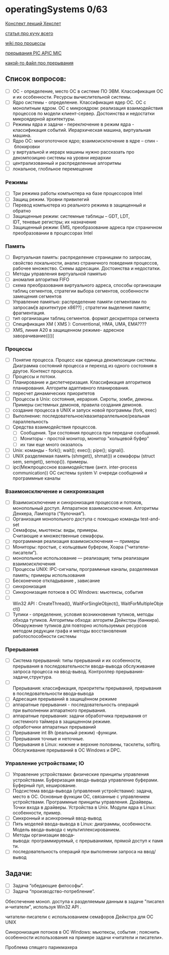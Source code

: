 # operatingSystems 0/63

[Конспект лекций Хекслет](https://www.notion.so/f2e1f0c4250d448199e878bd6d996d67?v=bc4507d478fa4b278fe16a64ccfdd784)

[статья про кучу всего](https://proglib.io/p/how-os-work)

[wiki про процессы](https://ru.wikipedia.org/wiki/Процесс_(информатика))

[прерывания PIC APIC MIC](https://habr.com/ru/post/430548/)

[какой-то файл про прерывания](https://vk.com/doc180684417_582707654?hash=17647a91bb00b64047&dl=3a81b7fbe6400a6320)

## Список вопросов:

- [ ]  ОС - определение, место ОС в системе ПО ЭВМ. Классификация ОС и их особенности. Ресурсы вычислительной системы.
- [ ]  Ядро системы - определение. Классификация ядер ОС. ОС с монолитным ядром. ОС с микроядром: реализация взаимодействия процессов по модели клиент-сервер. Достоинства и недостатки микроядерной архитектуры.
- [ ]  Режимы ядра и задачи - переключение в режим ядра - классификация событий. Иерархическая машина, виртуальная машина.
- [ ]  Ядро ОС: многопоточное ядро; взаимоисключение в ядре – спин ‐ блокировки
- [ ]  у виртуальной и иерарх машины нужно рассказать про декомпозицию системы на уровни иерархии
- [ ]  централизованный и распределенные алгоритмы
- [ ]  локальное, глобльное перемещение

### Режимы

- [ ]  Три режима работы компьютера на базе процессоров Intel
- [ ]  Защищ режим. Уровни привилегий
- [ ]  Перевод компьютера из реального режима в защищенный и обратно
- [ ]  Защищенные режим: системные таблицы – GDT, LDT, IDT, теневые регистры; их назначение
- [ ]  Защищенный режим: EMS, преобразование адреса при страничном преобразовании в процессорах Intel

### Память

- [ ]  Виртуальная память: распределение страницами по запросам, свойство локальности, анализ страничного поведения процессов, рабочее множество. Схемы адресации. Достоинства и недостатки.
- [ ]  Методы управления виртуальной памятью
- [ ]  аномалия алгоритма FIFO
- [ ]  схема преобразования виртуального адреса, способы организации таблиц сегментов, стратегии выбора сегментов, особенности замещения сегментов
- [ ]  Управление памятью: распределение памяти сегментами по запросам[в архитектуре х86??] ; стратегии выделения памяти; фрагментация.
- [ ]  тип организации таблиц сегментов. формат дескриптора сегмента
- [ ]  Спецификация XM ( XMS ): Conventional, HMA, UMA, EMA????
- [ ]  XMS, линия A20 в защищенном режиме- адресное заворачивание(((((

### Процессы

- [ ]  Понятие процесса. Процесс как единица декомпозиции системы. Диаграмма состояний процесса и переход из одного состояния в другое. Контекст процесса.
- [ ]  Процессы и потоки.
- [ ]  Планирование и диспетчеризация. Классификация алгоритмов планирования. Алгоритм адаптивного планирования.
- [ ]  пересчет динамических приоритетов
- [ ]  Процессы в Unix: состояния, иерархия. Сироты, зомби, демоны. Примеры системных демонов, правила создания демонов.
- [ ]  создание процесса в UNIX и запуск новой программы (fork, exec)
- [ ]  Выполнение: последовательное/квазипараллельное/реальная параллельность
- [ ]  Средства взаимодействия процессов.
    - [ ]  Сообщения. Три состояния процесса при передаче сообщений.
    - [ ]  Мониторы - простой монитор, монитор "кольцевой буфер"
    - [ ]  их там еще много оказалось
- [ ]  Unix: команды - fork(); wait(); exec(); pipe(); signal().
- [ ]  UNIX разделяемая память (shmget(), shmat()) и семафоры (struct sem, semget(), semop()). примеры.
- [ ]  ipc(Межпроцессное взаимодействие (англ. inter-process communication)) ОС системы system V: очереди сообщений и программные каналы

### Взаимоисключение и синхронизация

- [ ]  Взаимоисключение и синхронизация процессов и потоков, монопольный доступ. Аппаратное взаимоисключение. Алгоритмы Деккера, Лампорта (“булочная”).
- [ ]  Организация монопольного доступа с помощью команды test-and-set
- [ ]  Семафоры, мьютексы: виды, примеры. Считающие и множественные семафоры.
- [ ]  программная реализация взаимоисключения — примеры
- [ ]  Мониторы: простые, с кольцевым буфером, Хоара (“читатели-писатели”).
- [ ]  монопольное использование — реализация; типы реализации взаимоисключения
- [ ]  Процессы UNIX: IPC-сигналы, программные каналы, разделяемая память; примеры использования
- [ ]  Бесконечное откладывание , зависание
- [ ]  синхронизация
- [ ]  Синхронизация потоков в ОС Windows: мьютексы, события
- [ ]  Win32 API : CreateThread(), WaitForSingleObject(), WaitForMultipleObject()
- [ ]  Тупики - определение, условия возникновения тупиков, методы обхода тупиков. Алгоритмы обхода: алгоритм Дейкстры (банкира). Обнаружение тупиков для повторно используемых ресурсов методом редукции графа и методы восстановления работоспособности системы

### Прерывания

- [ ]  Система прерываний: типы прерываний и их особенности, прерывания в последовательности ввода-вывода обслуживание запроса процесса на ввод-вывод. Контроллер прерывания-задачи,структура.
- [ ]  Прерывания: классификация, приоритеты прерываний, прерывания в последовательности ввода‐вывода
- [ ]  Адресация прерываний в защищённом режиме
- [ ]  аппаратные прерывания - последовательность операций при выполнении аппаратного прерывания.
- [ ]  аппаратные прерывания: задачи обработчика прерывания от системного таймера в защищенном режиме.
- [ ]  обработчики аппаратных прерываний
- [ ]  Прерывание int 8h (реальный режим) ‐функции.
- [ ]  Прерывания точные и неточные.
- [ ]  Прерывания в Linux: нижние и верхние половины, тасклеты, softirq. Обслуживание прерываний в ОС Windows и DPC.

### Управление устройствами; IO

- [ ]  Управление устройствами: физические принципы управления устройствами. Буферизация ввода-вывода управление буферами. Буферный пул, кеширование.
- [ ]  Подсистема ввода-вывода (управления устройствами): задача, место в ОС. Основные функции ОС, связанные с управлением устройствами. Программные принципы управления. Драйверы. Точки входа в драйверы. Устройства в Unix. Модули ядра в Linux: особенности, пример.
- [ ]  Синхронный и асинхронный ввод-вывод
- [ ]  Пять моделей ввода-вывода в Linux: диаграммы, особенности. Модель ввода-вывода с мультиплексированием.
- [ ]  Методы организации ввода‐вывода: программируемый, с прерываниями, прямой доступ к памяти.
- [ ]  последовательность операций при выполнении запроса на ввод/вывод

## Задачи:

- [ ]  Задача “обедающие философы”.
- [ ]  Задача “производство-потребление”.

Обеспечение моноп. доступа к разделяемым данным в задаче "писатели‐читатели", используя Win32 API .

читатели-писатели с использованием семафоров Дейкстра для ОС UNIX

Синхронизация потоков в ОС Windows: мьютексы, события ; пояснить особенности использования на примере задачи «читатели и писатели».

Проблема спящего парикмахера
